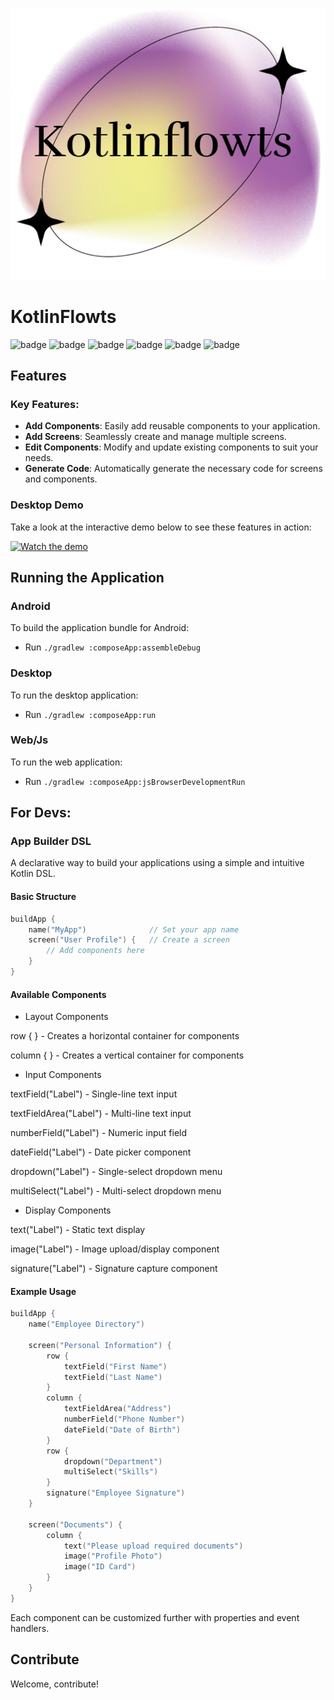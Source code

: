 <p align="center"><img src="docs/images/kotlinflowts-high-resolution-logo.png" alt="" title="KotlinFlowts"></p>

# KotlinFlowts

![badge][badge-android]
![badge][badge-jvm]
![badge][badge-linux]
![badge][badge-mac]
![badge][badge-windows]
![badge][badge-web]

## Features

### Key Features:
- **Add Components**: Easily add reusable components to your application.
- **Add Screens**: Seamlessly create and manage multiple screens.
- **Edit Components**: Modify and update existing components to suit your needs.
- **Generate Code**: Automatically generate the necessary code for screens and components.

### Desktop Demo
Take a look at the interactive demo below to see these features in action:

[![Watch the demo](https://img.youtube.com/vi/svuioMgov5A/maxresdefault.jpg)](https://youtu.be/svuioMgov5A)

## Running the Application

### Android
To build the application bundle for Android:
- Run `./gradlew :composeApp:assembleDebug`

### Desktop
To run the desktop application:
- Run `./gradlew :composeApp:run`

### Web/Js
To run the web application:
- Run `./gradlew :composeApp:jsBrowserDevelopmentRun`

## For Devs:

### App Builder DSL

A declarative way to build your applications using a simple and intuitive Kotlin DSL.

#### Basic Structure

```kotlin
buildApp {
    name("MyApp")              // Set your app name
    screen("User Profile") {   // Create a screen
        // Add components here
    }
}
```
#### Available Components
- Layout Components

row { } - Creates a horizontal container for components

column { } - Creates a vertical container for components

- Input Components

textField("Label") - Single-line text input

textFieldArea("Label") - Multi-line text input

numberField("Label") - Numeric input field

dateField("Label") - Date picker component

dropdown("Label") - Single-select dropdown menu

multiSelect("Label") - Multi-select dropdown menu

- Display Components

text("Label") - Static text display

image("Label") - Image upload/display component

signature("Label") - Signature capture component

#### Example Usage

```kotlin
buildApp {
    name("Employee Directory")
    
    screen("Personal Information") {
        row {
            textField("First Name")
            textField("Last Name")
        }
        column {
            textFieldArea("Address")
            numberField("Phone Number")
            dateField("Date of Birth")
        }
        row {
            dropdown("Department")
            multiSelect("Skills")
        }
        signature("Employee Signature")
    }
    
    screen("Documents") {
        column {
            text("Please upload required documents")
            image("Profile Photo")
            image("ID Card")
        }
    }
}
```

Each component can be customized further with properties and event handlers.

## Contribute

Welcome, contribute!

[badge-android]: http://img.shields.io/badge/-android-6EDB8D.svg?style=flat
[badge-jvm]: http://img.shields.io/badge/-jvm-DB413D.svg?style=flat
[badge-linux]: http://img.shields.io/badge/-linux-2D3F6C.svg?style=flat
[badge-windows]: http://img.shields.io/badge/-windows-4D76CD.svg?style=flat
[badge-mac]: http://img.shields.io/badge/-macos-111111.svg?style=flat
[badge-web]: https://img.shields.io/badge/-web-3498db.svg?style=flat
